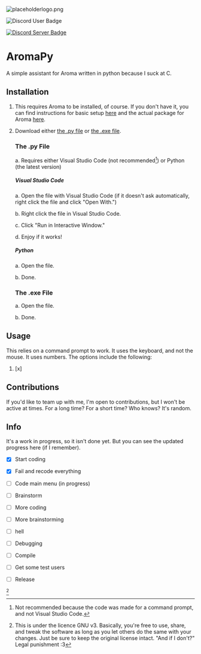 ![placeholderlogo.png](logo.png)

![Discord User Badge](https://dcbadge.vercel.app/api/shield/1125447822540537866?style=flat&theme=default-inverted&compact=true&logoColor=presence)

[![Discord Server Badge](https://dcbadge.vercel.app/api/server/Xwaz6EA64t?style=flat&theme=default-inverted&compact=true)](https://discord.gg/Xwaz6EA64t)
# AromaPy
A simple assistant for Aroma written in python because I suck at C.

## Installation
1. This requires Aroma to be installed, of course. If you don't have it, you can find instructions for basic setup [here](https://wiiu.hacks.guide) and the actual package for Aroma [here](https://aroma.foryour.cafe).
2. Download either [the .py file](https://github.com/SwirlyStone5877/AromaPy#the-py-file) or [the .exe file](https://github.com/SwirlyStone5877/AromaPy#the-exe-file).
   ### The .py File
   a. Requires either Visual Studio Code (not recommended[^2]) or Python (the latest version)
     ##### Visual Studio Code
     a. Open the file with Visual Studio Code (if it doesn't ask automatically, right click the file and click "Open With.")
   
     b. Right click the file in Visual Studio Code.
   
     c. Click "Run in Interactive Window."
   
     d. Enjoy if it works!
     ##### Python
     a. Open the file.
   
     b. Done.
   ### The .exe File
   a. Open the file.
   
   b. Done.
## Usage
This relies on a command prompt to work. It uses the keyboard, and not the mouse. It uses numbers. The options include the following:
1. [x] 

## Contributions
If you'd like to team up with me, I'm open to contributions, but I won't be active at times. For a long time? For a short time? Who knows? It's random.

## Info
It's a work in progress, so it isn't done yet. But you can see the updated progress here (if I remember).
- [x] Start coding
- [x] Fail and recode everything
- [ ] Code main menu (in progress)
- [ ] Brainstorm
- [ ] More coding
- [ ] More brainstorming
- [ ] hell
- [ ] Debugging
- [ ] Compile
- [ ] Get some test users
- [ ] Release


[^1]
[^1]: This is under the licence GNU v3. Basically, you're free to use, share, and tweak the software as long as you let others do the same with your changes. Just be sure to keep the original license intact. "And if I don't?" Legal punishment :3
[^2]: Not recommended because the code was made for a command prompt, and not Visual Studio Code.
